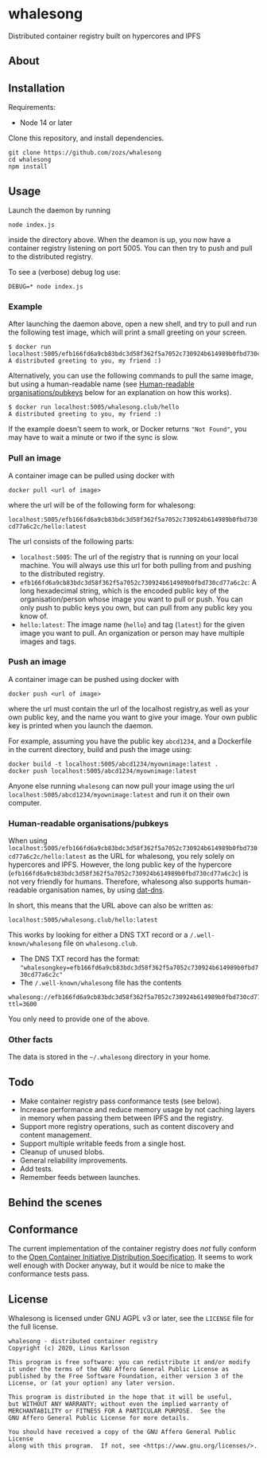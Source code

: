 # whalesong

Distributed container registry built on hypercores and IPFS

## About

## Installation

Requirements:

* Node 14 or later

Clone this repository, and install dependencies.

```
git clone https://github.com/zozs/whalesong
cd whalesong
npm install
```

## Usage

Launch the daemon by running

`node index.js`

inside the directory above. When the deamon is up, you now have a container registry listening on port 5005. You can then try to push and pull to the distributed registry.

To see a (verbose) debug log use:

`DEBUG=* node index.js`

### Example

After launching the daemon above, open a new shell, and try to pull and run the following test image, which will print a small greeting on your screen.

```
$ docker run localhost:5005/efb166fd6a9cb83bdc3d58f362f5a7052c730924b614989b0fbd730cd77a6c2c/hello:latest
A distributed greeting to you, my friend :)
```

Alternatively, you can use the following commands to pull the same image, but using a human-readable name (see [Human-readable organisations/pubkeys](#human-readable-organisationspubkeys) below for an explanation on how this works).

```
$ docker run localhost:5005/whalesong.club/hello
A distributed greeting to you, my friend :)
```

If the example doesn't seem to work, or Docker returns `"Not Found"`, you may have to wait a minute or two if the sync is slow.

### Pull an image

A container image can be pulled using docker with

`docker pull <url of image>`

where the url will be of the following form for whalesong:

`localhost:5005/efb166fd6a9cb83bdc3d58f362f5a7052c730924b614989b0fbd730cd77a6c2c/hello:latest`

The url consists of the following parts:

* `localhost:5005`: The url of the registry that is running on your local machine. You will always use this url for both pulling from and pushing to the distributed registry.
* `efb166fd6a9cb83bdc3d58f362f5a7052c730924b614989b0fbd730cd77a6c2c`: A long hexadecimal string, which is the encoded public key of the organisation/person whose image you want to pull or push. You can only push to public keys you own, but can pull from any public key you know of.
* `hello:latest`: The image name (`hello`) and tag (`latest`) for the given image you want to pull. An organization or person may have multiple images and tags.

### Push an image

A container image can be pushed using docker with

`docker push <url of image>`

where the url must contain the url of the localhost registry,as well as your own public key, and the name you want to give your image. Your own public key is printed when you launch the daemon.

For example, assuming you have the public key `abcd1234`, and a Dockerfile in the current directory, build and push the image using:

```
docker build -t localhost:5005/abcd1234/myownimage:latest .
docker push localhost:5005/abcd1234/myownimage:latest
```

Anyone else running `whalesong` can now pull your image using the url `localhost:5005/abcd1234/myownimage:latest` and run it on their own computer.

### Human-readable organisations/pubkeys

When using `localhost:5005/efb166fd6a9cb83bdc3d58f362f5a7052c730924b614989b0fbd730cd77a6c2c/hello:latest` as the URL for whalesong, you rely solely on hypercores and IPFS. However, the long public key of the hypercore (`efb166fd6a9cb83bdc3d58f362f5a7052c730924b614989b0fbd730cd77a6c2c`) is not very friendly for humans. Therefore, whalesong also supports human-readable organisation names, by using [dat-dns](https://github.com/datprotocol/dat-dns).

In short, this means that the URL above can also be written as:

`localhost:5005/whalesong.club/hello:latest`

This works by looking for either a DNS TXT record or a `/.well-known/whalesong` file on `whalesong.club`.

* The DNS TXT record has the format: `"whalesongkey=efb166fd6a9cb83bdc3d58f362f5a7052c730924b614989b0fbd730cd77a6c2c"`
* The `/.well-known/whalesong` file has the contents
```
whalesong://efb166fd6a9cb83bdc3d58f362f5a7052c730924b614989b0fbd730cd77a6c2c
ttl=3600
```

You only need to provide one of the above.

### Other facts

The data is stored in the `~/.whalesong` directory in your home.

## Todo

* Make container registry pass conformance tests (see below).
* Increase performance and reduce memory usage by not caching layers in memory when passing them between IPFS and the registry.
* Support more registry operations, such as content discovery and content management.
* Support multiple writable feeds from a single host.
* Cleanup of unused blobs.
* General reliability improvements.
* Add tests.
* Remember feeds between launches.

## Behind the scenes



## Conformance

The current implementation of the container registry does _not_ fully conform to the [Open Container Initiative Distribution Specification](https://github.com/opencontainers/distribution-spec/blob/master/spec.md). It seems to work well enough with Docker anyway, but it would be nice to make the conformance tests pass.

## License

Whalesong is licensed under GNU AGPL v3 or later, see the `LICENSE` file for the full license.

```
whalesong - distributed container registry
Copyright (c) 2020, Linus Karlsson

This program is free software: you can redistribute it and/or modify
it under the terms of the GNU Affero General Public License as
published by the Free Software Foundation, either version 3 of the
License, or (at your option) any later version.

This program is distributed in the hope that it will be useful,
but WITHOUT ANY WARRANTY; without even the implied warranty of
MERCHANTABILITY or FITNESS FOR A PARTICULAR PURPOSE.  See the
GNU Affero General Public License for more details.

You should have received a copy of the GNU Affero General Public License
along with this program.  If not, see <https://www.gnu.org/licenses/>.
```
